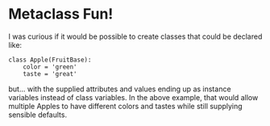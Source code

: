 # Metaclass Fun!

I was curious if it would be possible to create classes that could be
declared like:

```
class Apple(FruitBase):
    color = 'green'
    taste = 'great'
```

but... with the supplied attributes and values ending up as instance
variables instead of class variables.  In the above example, that
would allow multiple Apples to have different colors and tastes while
still supplying sensible defaults.
